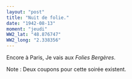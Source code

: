 ```yaml
---
layout: "post"
title: "Nuit de folie."
date: "1942-08-13"
moment: "jeudi"
WW2_lat: "48.876747"
WW2_long: "2.338356"
---
```


Encore à Paris, Je vais aux <em>Folies Bergères</em>.


<div class="histoire"></div>

<div class="commentaire">Note : Deux coupons pour cette soirée existent. </div>